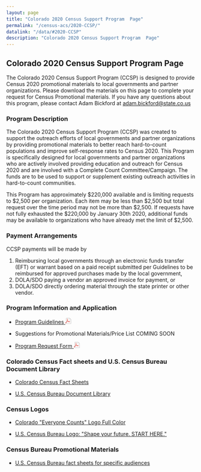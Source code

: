 ```yaml
---
layout: page
title: "Colorado 2020 Census Support Program  Page"
permalink: "/census-acs/2020-CCSP/"
datalink: "/data/#2020-CCSP"
description: "Colorado 2020 Census Support Program  Page"
---
```


## Colorado 2020 Census Support Program  Page
 
 The Colorado 2020 Census Support Program (CCSP) is  designed to provide Census 2020 promotional materials to local governments and partner organizations. 
 Please download the materials on this page to complete your request for Census Promotional  materials. 
 If you have any questions about this program, please contact Adam Bickford at [adam.bickford@state.co.us](maito:adam.bickford@state.co.us)
 
### Program Description
 
The Colorado 2020 Census Support Program (CCSP) was created to support the outreach efforts of local governments and partner organizations by providing promotional materials to better reach hard-to-count 
populations and improve self-response rates to Census 2020.  This Program is specifically designed for local governments and partner organizations who are actively involved providing education and outreach for Census 2020 and are involved with a Complete Count Committee/Campaign.  The funds are to be used to support or supplement existing outreach activities in hard-to-count communities.  

This Program has approximately $220,000 available and is limiting requests to $2,500 per organization.  Each item may be less than $2,500 but total request over the time period may not be more than $2,500.  If requests have not fully exhausted the $220,000 by January 30th 2020, additional funds may be available to organizations who have already met the limit of $2,500. 

 
### Payment Arrangements
 CCSP payments will be made by
 
1. Reimbursing local governments through an electronic funds transfer (EFT) or warrant based on a paid receipt submitted per Guidelines to be reimbursed for approved purchases made by the local government,
2. DOLA/SDO paying a vendor an approved invoice for payment, or
3. DOLA/SDO directly ordering material through the state printer or other vendor.

 
 
### Program Information and Application
- [Program Guidelines ![pdf](/images/page_white_acrobat.png 'download pdf file')](https://drive.google.com/open?id=15NBpLCs6xWbz8Xtnf8NewcszAqwAj53f)

- Suggestions for Promotional Materials/Price List COMING SOON

- [Program Request Form ![pdf](/images/page_white_acrobat.png 'download pdf file')](https://drive.google.com/uc?export=download&id=127eiyF7cwIYxtI9yKwwu5Y3HTYgtocTl)

### Colorado Census Fact sheets and U.S. Census Bureau Document Library
- [Colorado Census Fact Sheets](https://demography.dola.colorado.gov/census-acs/2020-factsheets/)

- [U.S. Census Bureau Document Library](https://drive.google.com/open?id=1tgRUS4F0BS1Cl4Thmy8SQioG0e2eV7fy)

### Census Logos
- [Colorado "Everyone Counts" Logo Full Color](https://drive.google.com/uc?export=download&id=1R_lNQ2OM7cmUmrVfXAoQ8nLFwsMEUO1V)

- [U.S. Census Bureau Logo: "Shape your future. START HERE."](https://drive.google.com/uc?export=download&id=1KintrXC5oJdBrPAEQ05OvtViZLuiAmp9)
 
 
### Census Bureau Promotional Materials
- [U.S. Census Bureau fact sheets for specific audiences](https://2020census.gov/en/partners/promotional-materials.html#specific-groups)
